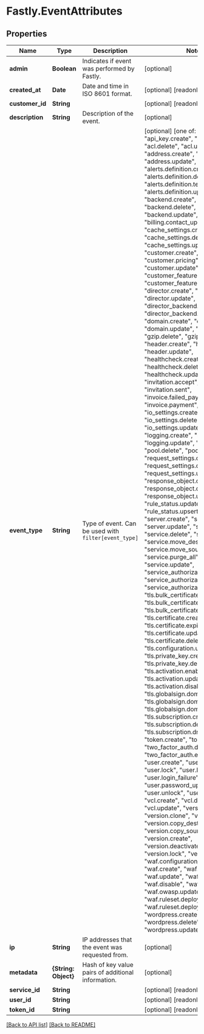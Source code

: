 # Fastly.EventAttributes

## Properties

Name | Type | Description | Notes
------------ | ------------- | ------------- | -------------
**admin** | **Boolean** | Indicates if event was performed by Fastly. | [optional] 
**created_at** | **Date** | Date and time in ISO 8601 format. | [optional] [readonly] 
**customer_id** | **String** |  | [optional] [readonly] 
**description** | **String** | Description of the event. | [optional] 
**event_type** | **String** | Type of event. Can be used with `filter[event_type]` | [optional]  [one of: "api_key.create", "acl.create", "acl.delete", "acl.update", "address.create", "address.delete", "address.update", "alerts.definition.create", "alerts.definition.delete", "alerts.definition.test", "alerts.definition.update", "backend.create", "backend.delete", "backend.update", "billing.contact_update", "cache_settings.create", "cache_settings.delete", "cache_settings.update", "customer.create", "customer.pricing", "customer.update", "customer_feature.create", "customer_feature.delete", "director.create", "director.delete", "director.update", "director_backend.create", "director_backend.delete", "domain.create", "domain.delete", "domain.update", "gzip.create", "gzip.delete", "gzip.update", "header.create", "header.delete", "header.update", "healthcheck.create", "healthcheck.delete", "healthcheck.update", "invitation.accept", "invitation.sent", "invoice.failed_payment", "invoice.payment", "io_settings.create", "io_settings.delete", "io_settings.update", "logging.create", "logging.delete", "logging.update", "pool.create", "pool.delete", "pool.update", "request_settings.create", "request_settings.delete", "request_settings.update", "response_object.create", "response_object.delete", "response_object.update", "rule_status.update", "rule_status.upsert", "server.create", "server.delete", "server.update", "service.create", "service.delete", "service.move", "service.move_destination", "service.move_source", "service.purge_all", "service.update", "service_authorization.create", "service_authorization.delete", "service_authorization.update", "tls.bulk_certificate.create", "tls.bulk_certificate.delete", "tls.bulk_certificate.update", "tls.certificate.create", "tls.certificate.expiration_email", "tls.certificate.update", "tls.certificate.delete", "tls.configuration.update", "tls.private_key.create", "tls.private_key.delete", "tls.activation.enable", "tls.activation.update", "tls.activation.disable", "tls.globalsign.domain.create", "tls.globalsign.domain.verify", "tls.globalsign.domain.delete", "tls.subscription.create", "tls.subscription.delete", "tls.subscription.dns_check_email", "token.create", "token.destroy", "two_factor_auth.disable", "two_factor_auth.enable", "user.create", "user.destroy", "user.lock", "user.login", "user.login_failure", "user.logout", "user.password_update", "user.unlock", "user.update", "vcl.create", "vcl.delete", "vcl.update", "version.activate", "version.clone", "version.copy", "version.copy_destination", "version.copy_source", "version.create", "version.deactivate", "version.lock", "version.update", "waf.configuration_set_update", "waf.create", "waf.delete", "waf.update", "waf.enable", "waf.disable", "waf.owasp.create", "waf.owasp.update", "waf.ruleset.deploy", "waf.ruleset.deploy_failure", "wordpress.create", "wordpress.delete", "wordpress.update"]
**ip** | **String** | IP addresses that the event was requested from. | [optional] 
**metadata** | **{String: Object}** | Hash of key value pairs of additional information. | [optional] 
**service_id** | **String** |  | [optional] [readonly] 
**user_id** | **String** |  | [optional] [readonly] 
**token_id** | **String** |  | [optional] [readonly] 


[[Back to API list]](../../README.md#endpoints) [[Back to README]](../../README.md)
